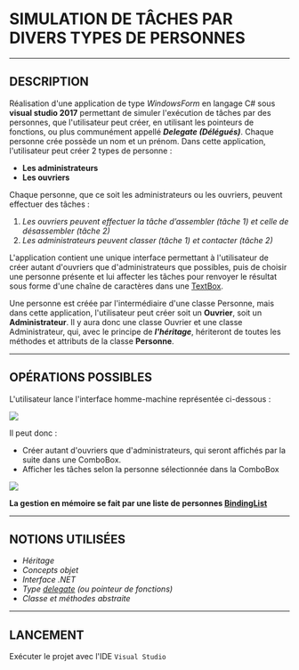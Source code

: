 # SIMULATION DE TÂCHES PAR DIVERS TYPES DE PERSONNES

---------------------------------------------------------

## DESCRIPTION

Réalisation d'une application de type _WindowsForm_ en langage C# sous **visual studio 2017** permettant de simuler l'exécution de tâches par des personnes, que l'utilisateur peut créer, en utilisant les pointeurs de fonctions, ou plus communément appellé _**Delegate (Délégués)**_.
Chaque personne crée possède un nom et un prénom.
Dans cette application, l'utilisateur peut créer 2 types de personne :
* **Les administrateurs**
* **Les ouvriers**

Chaque personne, que ce soit les administrateurs ou les ouvriers, peuvent effectuer des tâches :
1. _Les ouvriers peuvent effectuer la tâche d’assembler (tâche 1) et celle de désassembler (tâche 2)_
2. _Les administrateurs peuvent classer (tâche 1) et contacter (tâche 2)_

L'application contient une unique interface permettant à l'utilisateur de créer autant d'ouvriers que d'administrateurs que possibles, puis de choisir une personne présente et lui affecter les tâches pour renvoyer le résultat sous forme d'une chaîne de caractères dans une [TextBox](https://en.wikipedia.org/wiki/Text_box).

Une personne est créée par l'intermédiaire d'une classe Personne, mais dans cette application, l'utilisateur peut créer soit un **Ouvrier**, soit un **Administrateur**. Il y aura donc une classe Ouvrier et une classe Administrateur, qui, avec le principe de _**l'héritage**_, hériteront de toutes les méthodes et attributs de la classe **Personne**.

---------------------------------------------------------

## OPÉRATIONS POSSIBLES

L'utilisateur lance l'interface homme-machine représentée ci-dessous :

![](https://image.noelshack.com/fichiers/2018/08/4/1519310388-capture1.png)

Il peut donc :
* Créer autant d'ouvriers que d'administrateurs, qui seront affichés par la suite dans une ComboBox.
* Afficher les tâches selon la personne sélectionnée dans la ComboBox

![](https://image.noelshack.com/fichiers/2018/08/4/1519310388-capture2.png)

**La gestion en mémoire se fait par une liste de personnes [BindingList](https://msdn.microsoft.com/fr-fr/library/ms132679(v=vs.110).aspx)**

--------------------------------------

## NOTIONS UTILISÉES

* _Héritage_
* _Concepts objet_
* _Interface .NET_
* _Type [delegate](https://www.dotnetdojo.com/delegates-csharp/) (ou pointeur de fonctions)_
* _Classe et méthodes abstraite_

--------------------------------------

## LANCEMENT

Exécuter le projet avec l'IDE `Visual Studio`